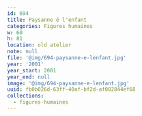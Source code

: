 ```yaml
---
id: 694
title: Paysanne é l'enfant
categories: Figures humaines
w: 60
h: 81
location: old atelier
note: null
file: '@img/694-paysanne-e-lenfant.jpg'
year: '2001'
year_start: 2001
year_end: null
image: '@img/694-paysanne-e-lenfant.jpg'
uuid: fb0b026d-63ff-40af-bf2d-af082844ef68
collections:
  - figures-humaines
---
```


